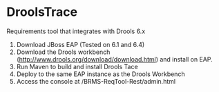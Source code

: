 # DroolsTrace
Requirements tool that integrates with Drools 6.x

1. Download JBoss EAP (Tested on 6.1 and 6.4)
2. Download the Drools workbench (http://www.drools.org/download/download.html) and install on EAP.
3. Run Maven to build and install Drools Tace
4. Deploy to the same EAP instance as the Drools Workbench
5. Access the console at /BRMS-ReqTool-Rest/admin.html
